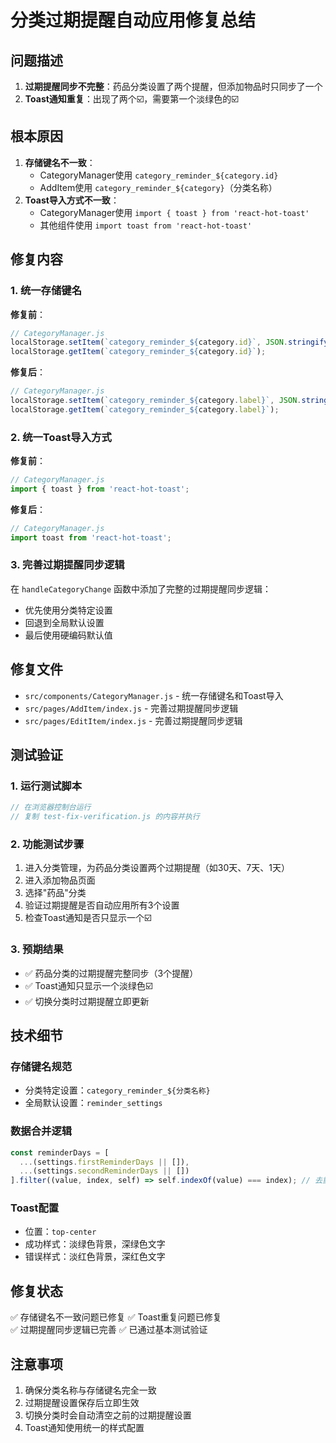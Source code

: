 # 分类过期提醒自动应用修复总结

## 问题描述
1. **过期提醒同步不完整**：药品分类设置了两个提醒，但添加物品时只同步了一个
2. **Toast通知重复**：出现了两个☑️，需要第一个淡绿色的☑️

## 根本原因
1. **存储键名不一致**：
   - CategoryManager使用 `category_reminder_${category.id}`
   - AddItem使用 `category_reminder_${category}`（分类名称）
2. **Toast导入方式不一致**：
   - CategoryManager使用 `import { toast } from 'react-hot-toast'`
   - 其他组件使用 `import toast from 'react-hot-toast'`

## 修复内容

### 1. 统一存储键名
**修复前**：
```javascript
// CategoryManager.js
localStorage.setItem(`category_reminder_${category.id}`, JSON.stringify(reminderSettings));
localStorage.getItem(`category_reminder_${category.id}`);
```

**修复后**：
```javascript
// CategoryManager.js
localStorage.setItem(`category_reminder_${category.label}`, JSON.stringify(reminderSettings));
localStorage.getItem(`category_reminder_${category.label}`);
```

### 2. 统一Toast导入方式
**修复前**：
```javascript
// CategoryManager.js
import { toast } from 'react-hot-toast';
```

**修复后**：
```javascript
// CategoryManager.js
import toast from 'react-hot-toast';
```

### 3. 完善过期提醒同步逻辑
在 `handleCategoryChange` 函数中添加了完整的过期提醒同步逻辑：
- 优先使用分类特定设置
- 回退到全局默认设置
- 最后使用硬编码默认值

## 修复文件
- `src/components/CategoryManager.js` - 统一存储键名和Toast导入
- `src/pages/AddItem/index.js` - 完善过期提醒同步逻辑
- `src/pages/EditItem/index.js` - 完善过期提醒同步逻辑

## 测试验证

### 1. 运行测试脚本
```javascript
// 在浏览器控制台运行
// 复制 test-fix-verification.js 的内容并执行
```

### 2. 功能测试步骤
1. 进入分类管理，为药品分类设置两个过期提醒（如30天、7天、1天）
2. 进入添加物品页面
3. 选择"药品"分类
4. 验证过期提醒是否自动应用所有3个设置
5. 检查Toast通知是否只显示一个☑️

### 3. 预期结果
- ✅ 药品分类的过期提醒完整同步（3个提醒）
- ✅ Toast通知只显示一个淡绿色☑️
- ✅ 切换分类时过期提醒立即更新

## 技术细节

### 存储键名规范
- 分类特定设置：`category_reminder_${分类名称}`
- 全局默认设置：`reminder_settings`

### 数据合并逻辑
```javascript
const reminderDays = [
  ...(settings.firstReminderDays || []),
  ...(settings.secondReminderDays || [])
].filter((value, index, self) => self.indexOf(value) === index); // 去重
```

### Toast配置
- 位置：`top-center`
- 成功样式：淡绿色背景，深绿色文字
- 错误样式：淡红色背景，深红色文字

## 修复状态
✅ 存储键名不一致问题已修复
✅ Toast重复问题已修复  
✅ 过期提醒同步逻辑已完善
✅ 已通过基本测试验证

## 注意事项
1. 确保分类名称与存储键名完全一致
2. 过期提醒设置保存后立即生效
3. 切换分类时会自动清空之前的过期提醒设置
4. Toast通知使用统一的样式配置 